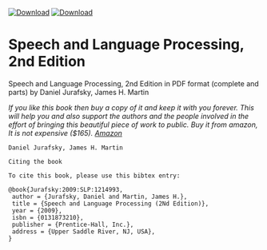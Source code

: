 [![Download](https://img.shields.io/badge/download-bookmarked%20book-orange.svg)](https://github.com/rain1024/slp2-pdf/raw/master/complete-book-bookmarked-pdf/slp2.pdf)
[![Download](https://img.shields.io/badge/download-book-brightgreen.svg)](https://github.com/rain1024/slp2-pdf/raw/master/complete-book-pdf/slp2.pdf)

# Speech and Language Processing, 2nd Edition

Speech and Language Processing, 2nd Edition in PDF format (complete and parts) by Daniel Jurafsky, James H. Martin

*If you like this book then buy a copy of it and keep it with you forever. This will help you and also support the authors and the people involved in the effort of bringing this beautiful piece of work to public. Buy it from amazon, It is not expensive ($165). [Amazon](https://www.amazon.com/Speech-Language-Processing-Daniel-Jurafsky/dp/0131873210)*

```
Daniel Jurafsky, James H. Martin

Citing the book

To cite this book, please use this bibtex entry:

@book{Jurafsky:2009:SLP:1214993,
 author = {Jurafsky, Daniel and Martin, James H.},
 title = {Speech and Language Processing (2Nd Edition)},
 year = {2009},
 isbn = {0131873210},
 publisher = {Prentice-Hall, Inc.},
 address = {Upper Saddle River, NJ, USA},
} 
```
